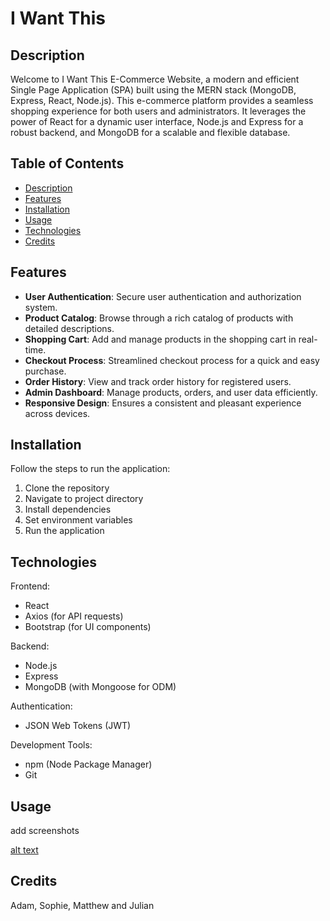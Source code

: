 # I Want This
## Description

Welcome to I Want This E-Commerce Website, a modern and efficient Single Page Application (SPA) built using the MERN stack (MongoDB, Express, React, Node.js). This e-commerce platform provides a seamless shopping experience for both users and administrators. It leverages the power of React for a dynamic user interface, Node.js and Express for a robust backend, and MongoDB for a scalable and flexible database.

## Table of Contents 
- [Description](#description)<br>
- [Features](#features)<br>
- [Installation](#installation)<br>
- [Usage](#usage)<br>
- [Technologies](#technologies)<br>
- [Credits](#credits)

## Features
- <strong>User Authentication</strong>: Secure user authentication and authorization system.
- <strong>Product Catalog</strong>: Browse through a rich catalog of products with detailed descriptions.
- <strong>Shopping Cart</strong>: Add and manage products in the shopping cart in real-time.
- <strong>Checkout Process</strong>: Streamlined checkout process for a quick and easy purchase.
- <strong>Order History</strong>: View and track order history for registered users.
- <strong>Admin Dashboard</strong>: Manage products, orders, and user data efficiently.
- <strong>Responsive Design</strong>: Ensures a consistent and pleasant experience across devices.
## Installation

Follow the steps to run the application:
1. Clone the repository
2. Navigate to project directory
3. Install dependencies
4. Set environment variables
5. Run the application

## Technologies

Frontend:

- React
- Axios (for API requests)
- Bootstrap (for UI components)

Backend:

- Node.js
- Express
- MongoDB (with Mongoose for ODM)

Authentication:

- JSON Web Tokens (JWT)

Development Tools:

- npm (Node Package Manager)
- Git

## Usage

add screenshots

[alt text](assets/images/screenshot.png)
   

## Credits

Adam, Sophie, Matthew and Julian
